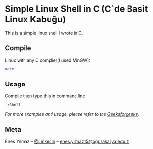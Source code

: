 # Simple Linux Shell in C (C`de Basit Linux Kabuğu)

This is a simple linux shell I wrote in C.

## Compile

Linux with any C complier(I used MinGW):

```sh
make
```

## Usage

Compile then type this in command line

```sh
./Shell
```

_For more examples and usage, please refer to the [Geeksforgeeks][geeksforgeeks]._


## Meta

Enes Yılmaz – [@LinkedIn](https://www.linkedin.com/in/enes-ylmz/) – enes.yilmaz15@ogr.sakarya.edu.tr

<!-- Markdown link & img dfn's -->
[Geeksforgeeks]: https://www.geeksforgeeks.org/making-linux-shell-c
